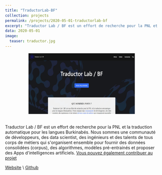 ```yaml
---
title: "TraductorLab-BF"
collection: projects
permalink: /projects/2020-05-01-traductorlab-bf
excerpt: "Traductor Lab / BF est un effort de recherche pour la PNL et la traduction automatique pour les langues Burkinabées."
data: 2020-05-01
image:
  teaser: traductor.jpg
---
```


<div align="center">
<img src="https://raw.githubusercontent.com/armelsoubeiga/neweb/main/images/traductor.jpg" style="height:200px; width:350px;" />
</div><br />

Traductor Lab / BF est un effort de recherche pour la PNL et la traduction automatique pour les langues Burkinabés. Nous sommes une communauté de développeurs, des data scientist, des ingénieurs et des talents de tous corps de métiers qui s'organisent ensemble pour fournir des données consolidées (corpus), des algorithmes, modéles pré-entrainés et proposer des Apps d'intelligences artificiels. [Vous pouvez également contribuer au projet](https://traductorlab-bf.github.io/)

[Website](https://traductorlab-bf.github.io/) \ [Github](https://github.com/traductorlab-bf)

</div>
